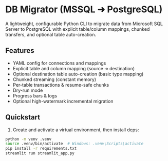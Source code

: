 # DB Migrator (MSSQL ➜ PostgreSQL)

A lightweight, configurable Python CLI to migrate data from Microsoft SQL Server to PostgreSQL with explicit table/column mappings, chunked transfers, and optional table auto-creation.

## Features
- YAML config for connections and mappings
- Explicit table and column mapping (source ➜ destination)
- Optional destination table auto-creation (basic type mapping)
- Chunked streaming (constant memory)
- Per-table transactions & resume-safe chunks
- Dry-run mode
- Progress bars & logs
- Optional high-watermark incremental migration

## Quickstart

1) Create and activate a virtual environment, then install deps:
```bash
python -m venv .venv
source .venv/bin/activate  # Windows: .venv\Scripts\activate
pip install -r requirements.txt
streamlit run streamlit_app.py
```

